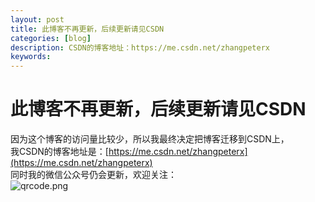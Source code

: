```yaml
---
layout: post
title: 此博客不再更新，后续更新请见CSDN
categories: [blog]
description: CSDN的博客地址：https://me.csdn.net/zhangpeterx
keywords: 
---
```

# 此博客不再更新，后续更新请见CSDN
因为这个博客的访问量比较少，所以我最终决定把博客迁移到CSDN上，    
我CSDN的博客地址是：[https://me.csdn.net/zhangpeterx](https://me.csdn.net/zhangpeterx)     
同时我的微信公众号仍会更新，欢迎关注：   
![qrcode.png](https://raw.githubusercontent.com/zhang0peter/zhang0peter.github.io/master/images/posts/qrcode.jpg)    
